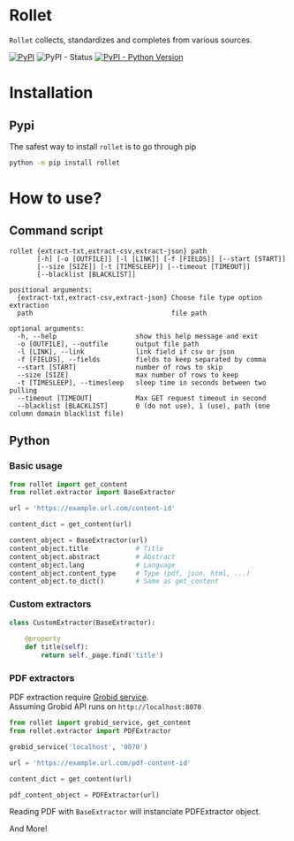 # Rollet
`Rollet` collects, standardizes and completes from various sources.

[![PyPI](https://img.shields.io/pypi/v/Rollet?logo=PyPI&style=for-the-badge&labelColor=%233775A9&logoColor=white)](https://pypi.org/project/rollet/)
![PyPI - Status](https://img.shields.io/pypi/status/rollet?style=for-the-badge)
[![PyPI - Python Version](https://img.shields.io/pypi/pyversions/rollet?logo=python&logoColor=yellow&style=for-the-badge)](https://pypi.org/project/rollet/)



# Installation
## Pypi
The safest way to install `rollet` is to go through pip
```bash
python -m pip install rollet
```

# How to use?
## Command script

```properties
rollet {extract-txt,extract-csv,extract-json} path
       [-h] [-o [OUTFILE]] [-l [LINK]] [-f [FIELDS]] [--start [START]]
       [--size [SIZE]] [-t [TIMESLEEP]] [--timeout [TIMEOUT]]
       [--blacklist [BLACKLIST]]
```
```console
positional arguments:
  {extract-txt,extract-csv,extract-json} Choose file type option extraction
  path                                   file path

optional arguments:
  -h, --help                    show this help message and exit
  -o [OUTFILE], --outfile       output file path
  -l [LINK], --link             link field if csv or json
  -f [FIELDS], --fields         fields to keep separated by comma
  --start [START]               number of rows to skip
  --size [SIZE]                 max number of rows to keep
  -t [TIMESLEEP], --timesleep   sleep time in seconds between two pulling
  --timeout [TIMEOUT]           Max GET request timeout in second
  --blacklist [BLACKLIST]       0 (do not use), 1 (use), path (one column domain blacklist file)
```

## Python
### Basic usage
```python
from rollet import get_content
from rollet.extractor import BaseExtractor

url = 'https://example.url.com/content-id'

content_dict = get_content(url)

content_object = BaseExtractor(url)
content_object.title            # Title
content_object.abstract         # Abstract
content_object.lang             # Language
content_object.content_type     # Type (pdf, json, html, ...)
content_object.to_dict()        # Same as get_content
```

### Custom extractors
```python
class CustomExtractor(BaseExtractor):
    
    @property
    def title(self):
        return self._page.find('title')
```

### PDF extractors
PDF extraction require [Grobid service](https://grobid.readthedocs.io/en/latest/Grobid-service/).  
Assuming Grobid API runs on `http://localhost:8070`
```python
from rollet import grobid_service, get_content
from rollet.extractor import PDFExtractor

grobid_service('localhost', '8070')

url = 'https://example.url.com/pdf-content-id'

content_dict = get_content(url)

pdf_content_object = PDFExtractor(url)
```
Reading PDF with `BaseExtractor` will instanciate PDFExtractor object.


And More!